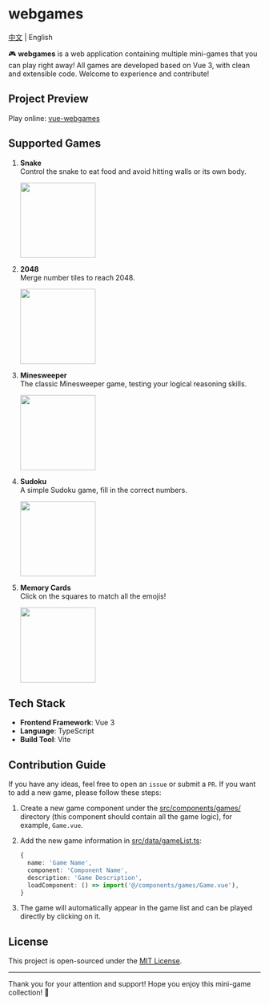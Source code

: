 # webgames

[中文](https://github.com/zhenghaoyang24/webgames/blob/master/README.md) | English

🎮 **webgames** is a web application containing multiple mini-games that you can play right away! All games are developed based on Vue 3, with clean and extensible code. Welcome to experience and contribute!


## Project Preview

Play online: [vue-webgames](https://vue-webgames.netlify.app/)

## Supported Games

1. **Snake**  
   Control the snake to eat food and avoid hitting walls or its own body.
   
   <img style="width:150px;heigth:100px" src="https://github.com/user-attachments/assets/7ae2694c-c06b-40d8-bbed-6443fbf9fb5b" />
   
3. **2048**  
   Merge number tiles to reach 2048.

   <img style="width:150px;heigth:100px" src="https://github.com/user-attachments/assets/9ba881f8-0c9d-4052-b066-023b03373bc3" />
   
5. **Minesweeper**  
   The classic Minesweeper game, testing your logical reasoning skills.

   <img style="width:150px;heigth:100px" src="https://github.com/user-attachments/assets/59370bda-bd95-4c6a-8f9f-2fa56735c8a7" />
   
7. **Sudoku**  
   A simple Sudoku game, fill in the correct numbers.

   <img style="width:150px;heigth:100px" src="https://github.com/user-attachments/assets/3ab1b7d9-3bd6-4c0d-a1f0-621652572515" />
   
9. **Memory Cards**  
   Click on the squares to match all the emojis!

   <img style="width:150px;heigth:100px" src="https://github.com/user-attachments/assets/a4a49ace-b1b2-4836-9e7c-7fe478b62087" />
   


## Tech Stack

- **Frontend Framework**: Vue 3
- **Language**: TypeScript
- **Build Tool**: Vite


## Contribution Guide

If you have any ideas, feel free to open an `issue` or submit a `PR`. If you want to add a new game, please follow these steps:

1. Create a new game component under the [src/components/games/](https://github.com/zhenghaoyang24/webgames/tree/master/src/components/games) directory (this component should contain all the game logic), for example, `Game.vue`.
2. Add the new game information in [src/data/gameList.ts](https://github.com/zhenghaoyang24/webgames/blob/master/src/data/gameList.ts):

   ```typescript
   {
     name: 'Game Name',
     component: 'Component Name',
     description: 'Game Description',
     loadComponent: () => import('@/components/games/Game.vue'),
   }
   ```

3. The game will automatically appear in the game list and can be played directly by clicking on it.


## License

This project is open-sourced under the [MIT License](https://github.com/zhenghaoyang24/webgames?tab=MIT-1-ov-file).

---

Thank you for your attention and support! Hope you enjoy this mini-game collection! 🎉
